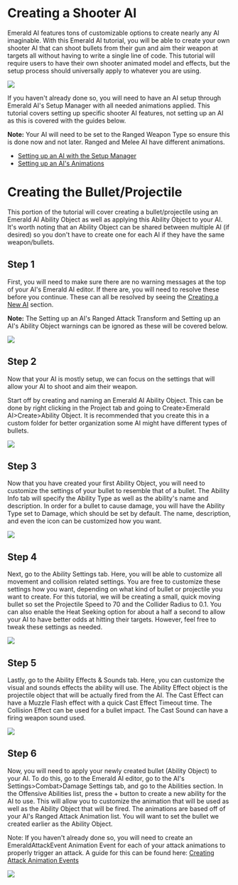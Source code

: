 # Creating a Shooter AI
Emerald AI features tons of customizable options to create nearly any AI imaginable. With this Emerald AI tutorial, you will be able to create your own shooter AI that can shoot bullets from their gun and aim their weapon at targets all without having to write a single line of code. This tutorial will require users to have their own shooter animated model and effects, but the setup process should universally apply to whatever you are using.

![](https://i.imgur.com/nbi1IEP.png)

If you haven't already done so, you will need to have an AI setup through Emerald AI's Setup Manager with all needed animations applied. This tutorial covers setting up specific shooter AI features, not setting up an AI as this is covered with the guides below.

**Note:** Your AI will need to be set to the Ranged Weapon Type so ensure this is done now and not later. Ranged and Melee AI have different animations.

* [Setting up an AI with the Setup Manager](https://github.com/Black-Horizon-Studios/Emerald-AI/wiki/Creating-an-AI-through-the-Setup-Manager)
* [Setting up an AI's Animations](https://github.com/Black-Horizon-Studios/Emerald-AI/wiki/Setting-up-an-AI's-Animations)

# Creating the Bullet/Projectile
This portion of the tutorial will cover creating a bullet/projectile using an Emerald AI Ability Object as well as applying this Ability Object to your AI. It's worth noting that an Ability Object can be shared between multiple AI (if desired) so you don't have to create one for each AI if they have the same weapon/bullets.

## Step 1
First, you will need to make sure there are no warning messages at the top of your AI's Emerald AI editor. If there are, you will need to resolve these before you continue. These can all be resolved by seeing the [Creating a New AI](https://github.com/Black-Horizon-Studios/Emerald-AI/wiki/Creating-a-New-AI) section. 

**Note:** The Setting up an AI's Ranged Attack Transform and Setting up an AI's Ability Object warnings can be ignored as these will be covered below.

![](https://i.imgur.com/sHdKbbV.png)

## Step 2
Now that your AI is mostly setup, we can focus on the settings that will allow your AI to shoot and aim their weapon.

Start off by creating and naming an Emerald AI Ability Object. This can be done by right clicking in the Project tab and going to Create>Emerald AI>Create>Ability Object. It is recommended that you create this in a custom folder for better organization some AI might have different types of bullets.

![](https://i.imgur.com/QpXMVEG.png)

## Step 3
Now that you have created your first Ability Object, you will need to customize the settings of your bullet to resemble that of a bullet. The Ability Info tab will specify the Ability Type as well as the ability's name and description. In order for a bullet to cause damage, you will have the Ability Type set to Damage, which should be set by default. The name, description, and even the icon can be customized how you want.

![](https://i.imgur.com/UtAEMow.png)

## Step 4
Next, go to the Ability Settings tab. Here, you will be able to customize all movement and collision related settings. You are free to customize these settings how you want, depending on what kind of bullet or projectile you want to create. For this tutorial, we will be creating a small, quick moving bullet so set the Projectile Speed to 70 and the Collider Radius to 0.1. You can also enable the Heat Seeking option for about a half a second to allow your AI to have better odds at hitting their targets. However, feel free to tweak these settings as needed.

![](https://i.imgur.com/Jei2eWx.png)

## Step 5
Lastly, go to the Ability Effects & Sounds tab. Here, you can customize the visual and sounds effects the ability will use. The Ability Effect object is the projectile object that will be actually fired from the AI. The Cast Effect can have a Muzzle Flash effect with a quick Cast Effect Timeout time. The Collision Effect can be used for a bullet impact. The Cast Sound can have a firing weapon sound used.

![](https://i.imgur.com/SkDzXdl.png)

## Step 6
Now, you will need to apply your newly created bullet (Ability Object) to your AI. To do this, go to the Emerald AI editor, go to the AI's Settings>Combat>Damage Settings tab, and go to the Abilities section. In the Offensive Abilities list, press the + button to create a new ability for the AI to use. This will allow you to customize the animation that will be used as well as the Ability Object that will be fired. The animations are based off of your AI's Ranged Attack Animation list. You will want to set the bullet we created earlier as the Ability Object.

Note: If you haven't already done so, you will need to create an EmeraldAttackEvent Animation Event for each of your attack animations to properly trigger an attack. A guide for this can be found here: [Creating Attack Animation Events](https://github.com/Black-Horizon-Studios/Emerald-AI/wiki/Creating-Attack-Animation-Events)

![](https://i.imgur.com/N0WBd3V.png)